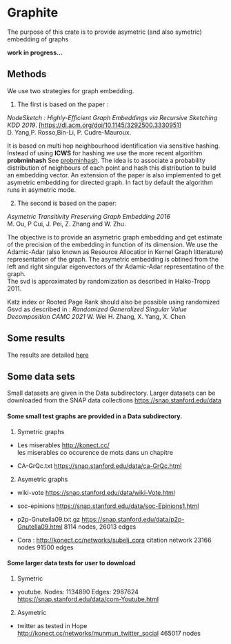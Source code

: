 # Graphite

The purpose of this crate is to provide asymetric (and also symetric) embedding of graphs

**work in progress...**
## Methods

We use two strategies for graph embedding.
1. The first is based on the paper : 

*NodeSketch : Highly-Efficient Graph Embeddings via Recursive Sketching KDD 2019*.  [https://dl.acm.org/doi/10.1145/3292500.3330951]  
    D. Yang,P. Rosso,Bin-Li, P. Cudre-Mauroux. 

It is based on multi hop neighbourhood identification via sensitive hashing.  
Instead of using **ICWS** for hashing we use the more recent algorithm **probminhash** See [probminhash](https://arxiv.org/abs/1911.00675).
The idea is to associate a probability distribution of neighbours of each point and hash this distribution to build an embedding vector.
An extension of the paper is also implemented to get asymetric embedding for directed graph. In fact by default the algorithm runs in
asymetric mode.

2. The second is based on the paper:
   
*Asymetric Transitivity Preserving Graph Embedding 2016*  
    M. Ou, P Cui, J. Pei, Z. Zhang and W. Zhu.

The objective is to provide an asymetric graph embedding and get estimate of the precision of the embedding in function of its dimension.
We use the Adamic-Adar (also known as Resource Allocatior in Kernel Graph litterature) representation of the graph.
The asymetric embedding is obtined from the left and right singular eigenvectors of thr Adamic-Adar representatino of the graph.  
The svd is approximated by randomization as described in Halko-Tropp 2011. 

Katz index or Rooted Page Rank should also be possible using randomized Gsvd as described in :
 *Randomized Generalized Singular Value Decomposition CAMC 2021*
    W. Wei H. Zhang, X. Yang, X. Chen

## Some results

The results are detailed [here](./resultats.md)

## Some data sets



Small datasets are given in the Data subdirectory. Larger datasets can 
be downloaded from the SNAP data collections <https://snap.stanford.edu/data>



#### Some small test graphs are provided in a Data subdirectory.


1. Symetric graphs 

* Les miserables  <http://konect.cc/>   
    les miserables  co occurence de mots dans un chapitre

* CA-GrQc.txt       <https://snap.stanford.edu/data/ca-GrQc.html>

2. Asymetric graphs
   
*   wiki-vote               <https://snap.stanford.edu/data/wiki-Vote.html>
*   soc-epinions            <https://snap.stanford.edu/data/soc-Epinions1.html>
*   p2p-Gnutella09.txt.gz   <https://snap.stanford.edu/data/p2p-Gnutella09.html>
        8114 nodes, 26013 edges
   
* Cora : <http://konect.cc/networks/subelj_cora>
        citation network 23166 nodes 91500 edges

#### Some larger data tests for user to download

1. Symetric 

* youtube.  Nodes: 1134890 Edges: 2987624 <https://snap.stanford.edu/data/com-Youtube.html>

2. Asymetric
   
* twitter as tested in Hope  <http://konect.cc/networks/munmun_twitter_social>
        465017 nodes